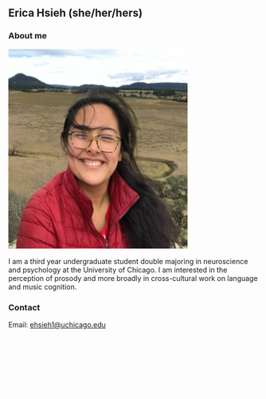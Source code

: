 ## Erica Hsieh (she/her/hers)

### About me

<img src="./images/erica-hsieh.jpg" width="360" height="400">

I am a third year undergraduate student double majoring in neuroscience and psychology at the University of Chicago. I am interested in the perception of prosody and more broadly in cross-cultural work on language and music cognition. 


### Contact 
Email: ehsieh1@uchicago.edu

<span style="color:white">
   <br> More about me:
   <br> (current) favorite xkcd comic: xkcd.com/2196/
   <br>       (&#92; /)   
          ( . .)
   <br>    C(")(")
    
</span>.
<!--
    More about me:
    Favorite strange planet comic:
            https://twitter.com/nathanwpyle/status/1104761308057092097
    
    
-->